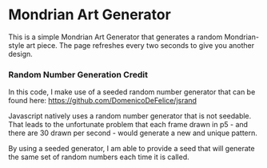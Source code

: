# Mondrian Art Generator

This is a simple Mondrian Art Generator that generates a random Mondrian-style art piece. The page 
refreshes every two seconds to give you another design.

### Random Number Generation Credit

In this code, I make use of a seeded random number generator that can be found here:
https://github.com/DomenicoDeFelice/jsrand

Javascript natively uses a random number generator that is not seedable. That leads to the 
unfortunate problem that each frame drawn in p5 - and there are 30 drawn per second - would 
generate a new and unique pattern. 

By using a seeded generator, I am able to provide a seed that will generate the same set
of random numbers each time it is called. 
